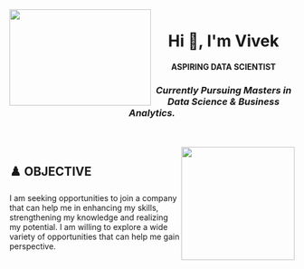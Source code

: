 <img align = "left" src="https://user-images.githubusercontent.com/77670138/137443964-953a3db7-5617-407e-a15b-aae4e964fbce.gif" style="width:250px;height:170px;">    

<h1 align="center">Hi 👋, I'm Vivek</h1>


<h4 align="center">ASPIRING DATA SCIENTIST</h4>

<h3 align="center"><i>Currently Pursuing Masters in Data Science & Business Analytics.</i></h3>
</br></br>



<img align = "right" src="https://user-images.githubusercontent.com/77670138/137456195-9ee9b879-dd2e-4976-8609-b6d40eae057c.png" style="width:200px;height:200px;">    

<h2>♟️ OBJECTIVE</h2>
<p>I am seeking opportunities to join a company that can help me in enhancing my skills, strengthening my knowledge and realizing my potential. I am willing to explore a wide variety of opportunities that can help me gain perspective.</p>


          
